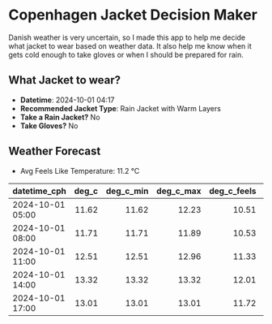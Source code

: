 
# Copenhagen Jacket Decision Maker

Danish weather is very uncertain, so I made this app to help me decide what jacket to wear based on weather data. 
It also help me know when it gets cold enough to take gloves or when I should be prepared for rain.

## What Jacket to wear?

- **Datetime**: 2024-10-01 04:17
- **Recommended Jacket Type**: Rain Jacket with Warm Layers
- **Take a Rain Jacket?** No
- **Take Gloves?** No

## Weather Forecast
- Avg Feels Like Temperature: 11.2 °C

| datetime_cph     |   deg_c |   deg_c_min |   deg_c_max |   deg_c_feels | weather   | wind   | rain   |
|:-----------------|--------:|------------:|------------:|--------------:|:----------|:-------|:-------|
| 2024-10-01 05:00 |   11.62 |       11.62 |       12.23 |         10.51 | Clear     | High   | None   |
| 2024-10-01 08:00 |   11.71 |       11.71 |       11.89 |         10.53 | Clouds    | High   | None   |
| 2024-10-01 11:00 |   12.51 |       12.51 |       12.96 |         11.33 | Clouds    | High   | None   |
| 2024-10-01 14:00 |   13.32 |       13.32 |       13.32 |         12.01 | Clouds    | High   | None   |
| 2024-10-01 17:00 |   13.01 |       13.01 |       13.01 |         11.72 | Clouds    | High   | None   |
        